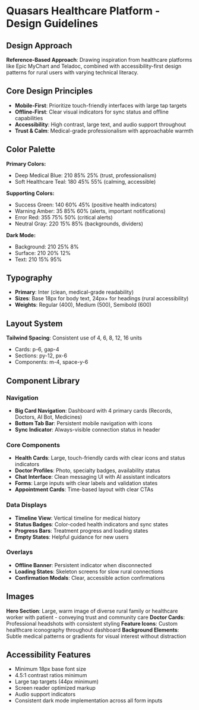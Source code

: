 # Quasars Healthcare Platform - Design Guidelines

## Design Approach
**Reference-Based Approach**: Drawing inspiration from healthcare platforms like Epic MyChart and Teladoc, combined with accessibility-first design patterns for rural users with varying technical literacy.

## Core Design Principles
- **Mobile-First**: Prioritize touch-friendly interfaces with large tap targets
- **Offline-First**: Clear visual indicators for sync status and offline capabilities
- **Accessibility**: High contrast, large text, and audio support throughout
- **Trust & Calm**: Medical-grade professionalism with approachable warmth

## Color Palette
**Primary Colors:**
- Deep Medical Blue: 210 85% 25% (trust, professionalism)
- Soft Healthcare Teal: 180 45% 55% (calming, accessible)

**Supporting Colors:**
- Success Green: 140 60% 45% (positive health indicators)
- Warning Amber: 35 85% 60% (alerts, important notifications)
- Error Red: 355 75% 50% (critical alerts)
- Neutral Gray: 220 15% 85% (backgrounds, dividers)

**Dark Mode:**
- Background: 210 25% 8%
- Surface: 210 20% 12%
- Text: 210 15% 95%

## Typography
- **Primary**: Inter (clean, medical-grade readability)
- **Sizes**: Base 18px for body text, 24px+ for headings (rural accessibility)
- **Weights**: Regular (400), Medium (500), Semibold (600)

## Layout System
**Tailwind Spacing**: Consistent use of 4, 6, 8, 12, 16 units
- Cards: p-6, gap-4
- Sections: py-12, px-6
- Components: m-4, space-y-6

## Component Library

### Navigation
- **Big Card Navigation**: Dashboard with 4 primary cards (Records, Doctors, AI Bot, Medicines)
- **Bottom Tab Bar**: Persistent mobile navigation with icons
- **Sync Indicator**: Always-visible connection status in header

### Core Components
- **Health Cards**: Large, touch-friendly cards with clear icons and status indicators
- **Doctor Profiles**: Photo, specialty badges, availability status
- **Chat Interface**: Clean messaging UI with AI assistant indicators
- **Forms**: Large inputs with clear labels and validation states
- **Appointment Cards**: Time-based layout with clear CTAs

### Data Displays
- **Timeline View**: Vertical timeline for medical history
- **Status Badges**: Color-coded health indicators and sync states
- **Progress Bars**: Treatment progress and loading states
- **Empty States**: Helpful guidance for new users

### Overlays
- **Offline Banner**: Persistent indicator when disconnected
- **Loading States**: Skeleton screens for slow rural connections
- **Confirmation Modals**: Clear, accessible action confirmations

## Images
**Hero Section**: Large, warm image of diverse rural family or healthcare worker with patient - conveying trust and community care
**Doctor Cards**: Professional headshots with consistent styling
**Feature Icons**: Custom healthcare iconography throughout dashboard
**Background Elements**: Subtle medical patterns or gradients for visual interest without distraction

## Accessibility Features
- Minimum 18px base font size
- 4.5:1 contrast ratios minimum
- Large tap targets (44px minimum)
- Screen reader optimized markup
- Audio support indicators
- Consistent dark mode implementation across all form inputs